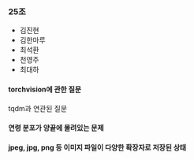 ### 25조
- 김진현
- 김한마루
- 최석환
- 천영주
- 최대하

#### torchvision에 관한 질문
tqdm과 연관된 질문

#### 연령 분포가 양끝에 몰려있는 문제

#### jpeg, jpg, png 등 이미지 파일이 다양한 확장자로 저장된 상태
